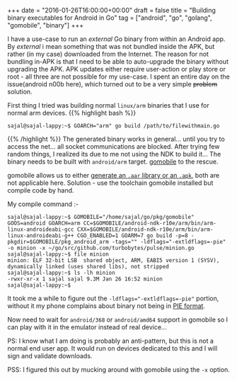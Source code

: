 +++
date = "2016-01-26T16:00:00+00:00"
draft = false
title = "Building binary executables for Android in Go"
tag = ["android", "go", "golang", "gomobile", "binary"]
+++

I have a use-case to run an *external* Go binary from within an Android app. By *external* i mean something that was not bundled inside the APK, but rather (in my case) downloaded from the Internet. The reason for not bundling in-APK is that I need to be able to auto-upgrade the binary without upgrading the APK. APK updates either require user-action or play store or root - all three are not possible for my use-case. I spent an entire day on the issue(android n00b here), which turned out to be a very simple <strike>problem</strike> solution.

First thing I tried was building normal `linux/arm` binaries that I use for normal arm devices.
{{% highlight bash %}}
```
sajal@sajal-lappy:~$ GOARCH="arm" go build /path/to/filewithmain.go
```
{{% /highlight %}}
The generated binary works in general... until you try to access the net... all socket communications are blocked. After trying few random things, I realized its due to me not using the NDK to build it... The binary needs to be built with `android/arm` target. [gomobile](https://godoc.org/golang.org/x/mobile/cmd/gomobile) to the rescue.

gomobile allows us to either [generate an `.aar` library or an `.apk`](http://www.sajalkayan.com/post/android-apps-golang.html), both are not applicable here. Solution - use the toolchain gomobile installed but compile code by hand. 

My compile command :-
```
sajal@sajal-lappy:~$ GOMOBILE="/home/sajal/go/pkg/gomobile" GOOS=android GOARCH=arm CC=$GOMOBILE/android-ndk-r10e/arm/bin/arm-linux-androideabi-gcc CXX=$GOMOBILE/android-ndk-r10e/arm/bin/arm-linux-androideabi-g++ CGO_ENABLED=1 GOARM=7 go build -p=8 -pkgdir=$GOMOBILE/pkg_android_arm -tags="" -ldflags="-extldflags=-pie" -o minion -x ~/go/src/github.com/turbobytes/pulse/minion.go
sajal@sajal-lappy:~$ file minion
minion: ELF 32-bit LSB  shared object, ARM, EABI5 version 1 (SYSV), dynamically linked (uses shared libs), not stripped
sajal@sajal-lappy:~$ ls -lh minion
-rwxr-xr-x 1 sajal sajal 9.3M Jan 26 16:52 minion
sajal@sajal-lappy:~$
```

It took me a while to figure out the `-ldflags="-extldflags=-pie"` portion, without it my phone complains about binary not being in [PIE format](https://en.wikipedia.org/wiki/Position-independent_code).

Now need to wait for `android/368` or `android/amd64` support in gomobile so I can play with it in the emulator instead of real device...

PS: I know what I am doing is probably an anti-pattern, but this is not a normal end user app. It would run on devices dedicated to this and I will sign and validate downloads.

PSS: I figured this out by mucking around with gomobile using the `-x` option.